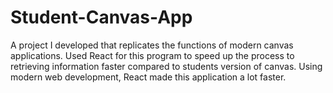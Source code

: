 # Student-Canvas-App
A project I developed that replicates the functions of modern canvas applications. Used React for this program to speed up the process to retrieving information faster compared to students version of canvas. Using modern web development, React made this application a lot faster.
